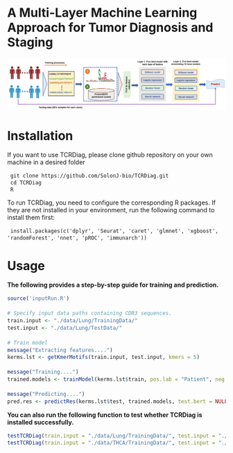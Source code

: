 # A Multi-Layer Machine Learning Approach for Tumor Diagnosis and Staging

<p align="center">
	<img src="workflow/pipeline.png" alt="Resized Image" width="900">
</p>

# Installation

If you want to use TCRDiag, please clone github repository on your own machine in a desired folder
```
 git clone https://github.com/SolonJ-bio/TCRDiag.git
 cd TCRDiag
 R
```
To run TCRDiag, you need to configure the corresponding R packages. 
If they are not installed in your environment, run the following command to install them first:
```
 install.packages(c('dplyr', 'Seurat', 'caret', 'glmnet', 'xgboost', 'randomForest', 'nnet', 'pROC', 'immunarch'))
```
# Usage

<b>The following provides a step-by-step guide for training and prediction.</b>
```r
source('inputRun.R')

# Specify input data paths containing CDR3 sequences.
train.input <- "./data/Lung/TrainingData/"
test.input <- "./data/Lung/TestData/"

# Train model
message("Extracting features....")
kerms.lst <- getKmerMotifs(train.input, test.input, kmers = 5)

message("Training....")
trained.models <- trainModel(kerms.lst$train, pos.lab = "Patient", neg.lab = "Health")

message("Predicting....")
pred.res <- predictRes(kerms.lst$test, trained.models, test.bert = NULL)
```

<b>You can also run the following function to test whether TCRDiag is installed successfully.</b>
```r
testTCRDiag(train.input = "./data/Lung/TrainingData/", test.input = "./data/Lung/TestData/")
testTCRDiag(train.input = "./data/THCA/TrainingData/", test.input = "./data/THCA/TestData/")
```